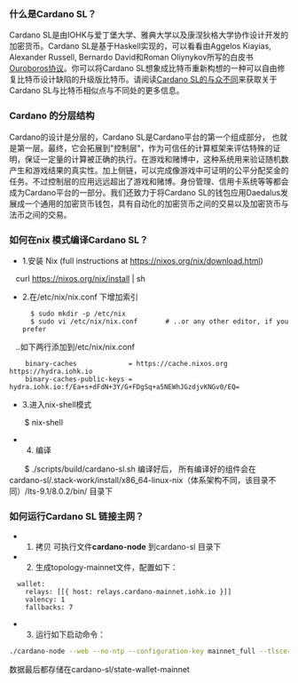### 什么是Cardano SL？
Cardano SL是由IOHK与爱丁堡大学、雅典大学以及康涅狄格大学协作设计开发的加密货币。Cardano SL是基于Haskell实现的，可以看看由Aggelos Kiayias, Alexander Russell, Bernardo David和Roman Oliynykov所写的白皮书 [Ouroboros协议](https://iohk.io/research/papers/#9BKRHCSI)。你可以将Cardano SL想象成比特币重新构想的一种可以自由修复比特币设计缺陷的升级版比特币。请阅读[Cardano SL的与众不同](https://cardanodocs.com/introduction/#what-makes-cardano-sl-special)来获取关于Cardano SL与比特币相似点与不同处的更多信息。

### Cardano 的分层结构
Cardano的设计是分层的，Cardano SL是Cardano平台的第一个组成部分， 也就是第一层。最终，它会拓展到"控制层"，作为可信任的计算框架来评估特殊的证明，保证一定量的计算被正确的执行。在游戏和赌博中，这种系统用来验证随机数产生和游戏结果的真实性。加上侧链，可以完成像游戏中可证明的公平分配奖金的任务。不过控制层的应用远远超出了游戏和赌博。身份管理、信用卡系统等等都会成为Cardano平台的一部分。我们还致力于将Cardano SL的钱包应用Daedalus发展成一个通用的加密货币钱包，具有自动化的加密货币之间的交易以及加密货币与法币之间的交易。

### 如何在nix 模式编译Cardano SL？

* 1.安装 Nix (full instructions at https://nixos.org/nix/download.html)

    curl https://nixos.org/nix/install | sh

* 2.在/etc/nix/nix.conf 下增加索引

        $ sudo mkdir -p /etc/nix
        $ sudo vi /etc/nix/nix.conf       # ..or any other editor, if you prefer

    ..如下两行添加到/etc/nix/nix.conf

        binary-caches             = https://cache.nixos.org https://hydra.iohk.io
        binary-caches-public-keys = hydra.iohk.io:f/Ea+s+dFdN+3Y/G+FDgSq+a5NEWhJGzdjvKNGv0/EQ=
* 3.进入nix-shell模式

        $ nix-shell
* 4. 编译

        $ ./scripts/build/cardano-sl.sh
编译好后， 所有编译好的组件会在cardano-sl/.stack-work/install/x86_64-linux-nix（体系架构不同，该目录不同）/lts-9.1/8.0.2/bin/ 目录下

### 如何运行Cardano SL 链接主网？
* 1. 拷贝 可执行文件**cardano-node** 到cardano-sl 目录下
* 2. 生成topology-mainnet文件，配置如下：
```
  wallet:
    relays: [[{ host: relays.cardano-mainnet.iohk.io }]]
    valency: 1
    fallbacks: 7
  ```
 
 * 3. 运行如下启动命令：
 ``` bash
 ./cardano-node --web --no-ntp --configuration-key mainnet_full --tlscert ./scripts/tls-files/server.crt --tlskey ./scripts/tls-files/server.key --tlsca ./scripts/tls-files/ca.crt --log-config ./scripts/log-templates/log-config-qa.yaml --topology "topology-mainnet" --logs-prefix "state-wallet-mainnet/logs" --db-path "state-wallet-mainnet/db" --wallet-db-path 'state-wallet-mainnet/wallet-db'
 ```
 数据最后都存储在cardano-sl/state-wallet-mainnet
